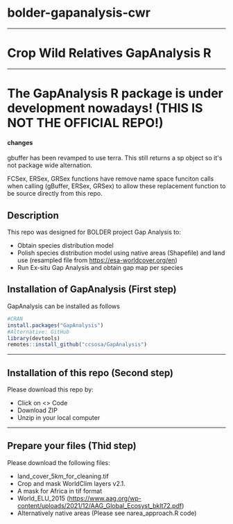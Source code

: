 # bolder-gapanalysis-cwr
______
# Crop Wild Relatives GapAnalysis R
______
# The GapAnalysis R package is under development nowadays! (THIS IS NOT THE OFFICIAL REPO!)

#### changes 
gbuffer has been revamped to use terra. This still returns a sp object so it's not package wide alternation. 

FCSex, ERSex, GRSex functions have remove name space funciton calls when calling (gBuffer, ERSex, GRSex) to allow these replacement function to be source directly from this repo. 

## Description
This repo was designed for BOLDER project Gap Analysis to:
- Obtain species distribution model
- Polish species distribution model using native areas (Shapefile) and land use (resampled file from https://esa-worldcover.org/en)
- Run Ex-situ Gap Analysis and obtain gap map per species

## Installation of GapAnalysis (First step)
GapAnalysis can be installed as follows
```r
#CRAN
install.packages("GapAnalysis")
#Alternative: GitHub
library(devtools)
remotes::install_github("ccsosa/GapAnalysis")
```
______
## Installation of this repo (Second step)
Please download this repo by:
- Click on <> Code
- Download ZIP
- Unzip in your local computer
______
## Prepare your files (Thid step)
Please download the following files: 
- land_cover_5km_for_cleaning.tif
- Crop and mask WorldClim layers v2.1.
- A mask for Africa in tif format
- World_ELU_2015 (https://www.aag.org/wp-content/uploads/2021/12/AAG_Global_Ecosyst_bklt72.pdf)
- Alternatively native areas (Please see narea_approach.R code)
